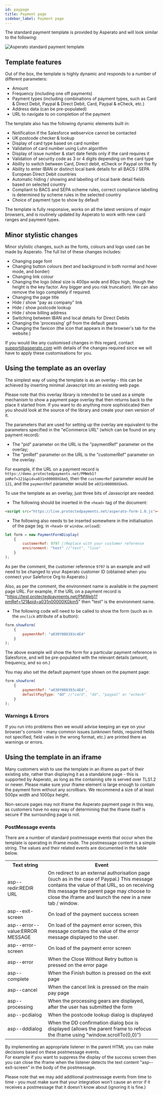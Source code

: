 ```yaml
---
id: paypage
title: Payment page
sidebar_label: Payment page
---
```


The standard payment template is provided by Asperato and will look similar to the following:

![Asperato standard payment template](/userdocs/img/asperato_template.png "Asperato standard template")

## Template features

Out of the box, the template is highly dynamic and responds to a number of different parameters:

 - Amount
 - Frequency (including one off payments)
 - Payment types (including combinations of payment types, such as Card & Direct Debit, Paypal & Direct Debit, Card, Paypal & eCheck, etc.)
 - Address data (can be pre-populated)
 - URL to navigate to on completion of the payment
 
The template also has the following dynamic elements built in:
 
  - Notification if the Salesforce webservice cannot be contacted
  - UK postcode checker & lookup
  - Display of card type based on card number
  - Validation of card number using Luhn algorithm
  - Display of issue number & start date fields only if the card requires it
  - Validation of security code as 3 or 4 digits depending on the card type
  - Ability to switch between Card, Direct debit, eCheck or Paypal on the fly
  - Ability to enter IBAN or distinct local bank details for all BACS / SEPA European Direct Debit countries
  - Automatic hiding / showing and labelling of local bank detail fields based on selected country
  - Compliant to BACS and SEPA scheme rules, correct compliance labelling is determined by scheme rules in the selected country
  - Choice of payment type to show by default
  
The template is fully responsive, works on all the latest versions of major browsers, and is routinely updated by Asperato to work with new card ranges and payment types.

## Minor stylistic changes

Minor stylistic changes, such as the fonts, colours and logo used can be made by Asperato. The full list of these changes includes:

- Changing page font
- Changing button colours (text and background in both normal and hover mode, and border)
- Changing link colour
- Changing the logo (ideal size is 400px wide and 80px high, though the height is the key factor.  Any bigger and you risk truncation). We can also remove the logo completely if required.
- Changing the page title
- Hide / show "pay as company" link
- Hide / show postcode lookup
- Hide / show billing address
- Switching between IBAN and local details for Direct Debits
- Changing the 'processing' gif from the default gears
- Changing the favicon (the icon that appears in the browser's tab for the website.)

If you would like any customised changes in this regard, contact support@asperato.com with details of the changes required since we will have to apply these customisations for you.

## Using the template as an overlay

The simplest way of using the template is as an overlay - this can be achieved by inserting minimal Javascript into an existing web page.

Please note that this overlay library is intended to be used as a simple mechanism to show a payment page overlay that then returns back to the place it started from.  If you want to do anything more sophisticated then you should look at the source of the library and create your own version of it.

The parameters that are used for setting up the overlay are equivalent to the parameters specified in the "eCommerce URL" (which can be found on any payment record):

 - The "pid" parameter on the URL is the "paymentRef" parameter on the overlay;
 - The "pmRef" parameter on the URL is the "customerRef" parameter on the overlay.

For example, if the URL on a payment record is `https://demo.protectedpayments.net/PMWeb1?pmRef=121&pid=a031n00000XGkm5`, then the `customerRef` parameter would be `121`, and the `paymentRef` parameter would be `a031n00000XGkm5`.

To use the template as an overlay, just three bits of Javascript are needed:

 - The following should be inserted in the `<head>` tag of the document:

```html
<script src="https://live.protectedpayments.net/asperato-form-1.0.js"></script>
```
    
 - The following also needs to be inserted somewhere in the initialisation of the page (eg. in `<head>` or `window.onload`):

```javascript
let form = new PaymentFormDisplay(
    {
        customerRef: 9797 //Replace with your customer reference
        environment: "test" //"test", "live"
    }
);
```
    
As per the comment, the customer reference `9797` is an example and will need to be changed to your Asperato customer ID (obtained when you connect your Saleforce Org to Asperato.)

Also, as per the comment, the environment name is available in the payment page URL. For example, if the URL on  a payment record is "https://test.protectedpayments.net/PMWeb1?pmRef=121&pid=a031n00000XGkm5" then "test" is the environment name. 


    
 - The following code will need to be called to show the form (such as in the `onclick` attribute of a button):

```javascript
form.showForm(
    {
        paymentRef: "a030Y008393c4E4"
    }
);
```

The above example will show the form for a particular payment reference in Salesforce, and will be pre-populated with the relevant details (amount, frequency, and so on.)

You may also set the default payment type shown on the payment page:

```javascript
form.showForm(
    {
        paymentRef: "a030Y008393c4E4",
        defaultPayType: "dd" //"card", "dd", "paypal" or "echeck"
    }
);
```

### Warnings & Errors
If you run into problems then we would advise keeping an eye on your browser's console - many common issues (unknown fields, required fields not specified, field vales in the wrong format, etc.) are printed there as warnings or errors.

## Using the template in an iframe

Many customers wish to use the template in an iframe as part of their existing site, rather than displaying it as a standalone page - this is supported by Asperato, as long as the containing site is served over TLS1.2 or newer. Please make sure your iframe element is large enough to contain the payment form without any scrollbars. We recommend a size of at least 500px width and 1000px height.

Non-secure pages may not iframe the Asperato payment page in this way, as customers have no easy way of determining that the iframe itself is secure if the surrounding page is not.

### PostMessage events
There are a number of standard postmessage events that occur when the template is operating in iframe mode.  The postmessage content is a simple string.  The values and their related events are documented in the table below.

<table>
  <tr>
    <th>Text string</th>
    <th>Event</th>
  </tr>
  <tr>
    <td>asp--redir:REDIR URL</td>
    <td>On redirect to an external authorisation page (such as in the case of Paypal.) This message contains the value of that URL, so on receiving this message the parent page may choose to close the iframe and launch the new in a new tab / window.</td>
  </tr>
  <tr>
    <td>asp--exit-screen</td>
    <td>On load of the payment success screen</td>
  </tr>
  <tr>
    <td>asp--error--value:ERROR MESSAGE</td>
    <td>On load of the payment error screen, this message contains the value of the error message displayed to the user.</td>
  </tr>
  <tr>
    <td>asp--error-screen</td>
    <td>On load of the payment error screen</td>
  </tr>
  <tr>
    <td>asp--error</td>
    <td>When the Close Without Retry button is pressed on the error page</td>
  </tr>
  <tr>
    <td>asp--complete</td>
    <td>When the Finish button is pressed on the exit page</td>
  </tr>
  <tr>
    <td>asp--cancel</td>
    <td>When the cancel link is pressed on the main pay page</td>
  </tr>
  <tr>
    <td>asp--processing</td>
    <td>When the processing gears are displayed, after the user has submitted the form</td>
  </tr>
  <tr>
    <td>asp--pcdialog</td>
    <td>When the postcode lookup dialog is displayed</td>
  </tr>
  <tr>
    <td>asp--dddialog</td>
    <td>When the DD confirmation dialog box is displayed (allows the parent frame to refocus the iframe using "window.scrollTo(0,0)")</td>
  </tr>
</table>

By implementing an appropriate listener in the parent HTML you can make decisions based on these postmessage events.<br/>
For example if you want to suppress the display of the success screen then you can close the iframe when the listener detects the text content "asp--exit-screen" in the body of the postmessage.

Please note that we may add additional postmessage events from time to time - you must make sure that your integration won't cause an error if it receives a postmessage that it doesn't know about (ignoring it is fine.)
